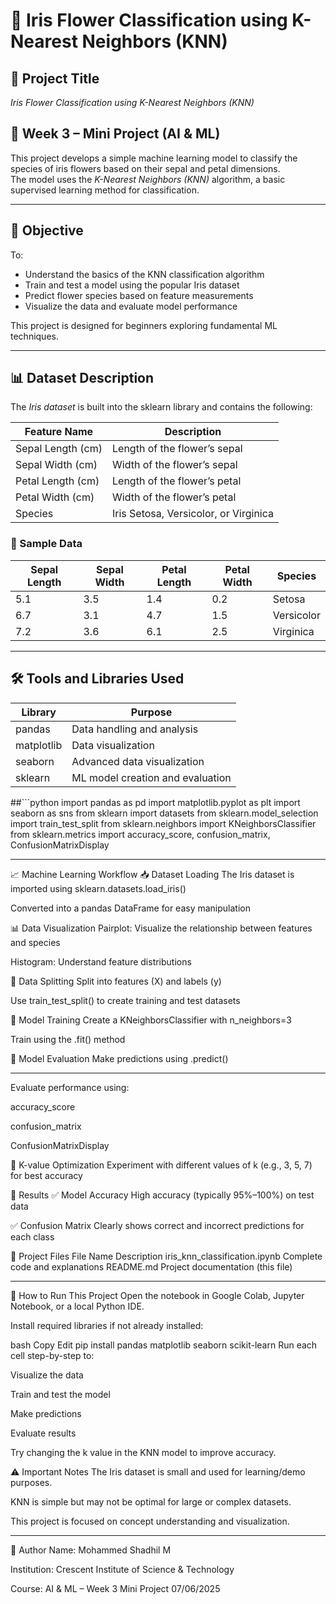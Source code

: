# 🌸 Iris Flower Classification using K-Nearest Neighbors (KNN)

## 📌 Project Title  
*Iris Flower Classification using K-Nearest Neighbors (KNN)*

## 📅 Week 3 – Mini Project (AI & ML)  
This project develops a simple machine learning model to classify the species of iris flowers based on their sepal and petal dimensions.  
The model uses the *K-Nearest Neighbors (KNN)* algorithm, a basic supervised learning method for classification.

---

## 🎯 Objective  
To:
- Understand the basics of the KNN classification algorithm  
- Train and test a model using the popular Iris dataset  
- Predict flower species based on feature measurements  
- Visualize the data and evaluate model performance  

This project is designed for beginners exploring fundamental ML techniques.

---

## 📊 Dataset Description  

The *Iris dataset* is built into the sklearn library and contains the following:

| Feature Name      | Description                         |
|-------------------|-------------------------------------|
| Sepal Length (cm) | Length of the flower’s sepal        |
| Sepal Width (cm)  | Width of the flower’s sepal         |
| Petal Length (cm) | Length of the flower’s petal        |
| Petal Width (cm)  | Width of the flower’s petal         |
| Species           | Iris Setosa, Versicolor, or Virginica |

### 🔢 Sample Data

| Sepal Length | Sepal Width | Petal Length | Petal Width | Species    |
|--------------|-------------|--------------|-------------|------------|
| 5.1          | 3.5         | 1.4          | 0.2         | Setosa     |
| 6.7          | 3.1         | 4.7          | 1.5         | Versicolor |
| 7.2          | 3.6         | 6.1          | 2.5         | Virginica  |

---

## 🛠 Tools and Libraries Used  

| Library      | Purpose                              |
|--------------|--------------------------------------|
| pandas       | Data handling and analysis           |
| matplotlib   | Data visualization                   |
| seaborn      | Advanced data visualization          |
| sklearn      | ML model creation and evaluation     |

##```python
import pandas as pd
import matplotlib.pyplot as plt
import seaborn as sns
from sklearn import datasets
from sklearn.model_selection import train_test_split
from sklearn.neighbors import KNeighborsClassifier
from sklearn.metrics import accuracy_score, confusion_matrix, ConfusionMatrixDisplay

---
📈 Machine Learning Workflow
📥 Dataset Loading
The Iris dataset is imported using sklearn.datasets.load_iris()

Converted into a pandas DataFrame for easy manipulation

📊 Data Visualization
Pairplot: Visualize the relationship between features and species

Histogram: Understand feature distributions

🧪 Data Splitting
Split into features (X) and labels (y)

Use train_test_split() to create training and test datasets

🧠 Model Training
Create a KNeighborsClassifier with n_neighbors=3

Train using the .fit() method

🎯 Model Evaluation
Make predictions using .predict()

---
Evaluate performance using:

accuracy_score

confusion_matrix

ConfusionMatrixDisplay

🔄 K-value Optimization
Experiment with different values of k (e.g., 3, 5, 7) for best accuracy

🧪 Results
✅ Model Accuracy
High accuracy (typically 95%–100%) on test data

✅ Confusion Matrix
Clearly shows correct and incorrect predictions for each class

📁 Project Files
File Name	Description
iris_knn_classification.ipynb	Complete code and explanations
README.md	Project documentation (this file)

---
🚀 How to Run This Project
Open the notebook in Google Colab, Jupyter Notebook, or a local Python IDE.

Install required libraries if not already installed:

bash
Copy
Edit
pip install pandas matplotlib seaborn scikit-learn
Run each cell step-by-step to:

Visualize the data

Train and test the model

Make predictions

Evaluate results

Try changing the k value in the KNN model to improve accuracy.

⚠ Important Notes
The Iris dataset is small and used for learning/demo purposes.

KNN is simple but may not be optimal for large or complex datasets.

This project is focused on concept understanding and visualization.

---
👤 Author
Name: Mohammed Shadhil M

Institution: Crescent Institute of Science & Technology

Course: AI & ML – Week 3 Mini Project
07/06/2025
